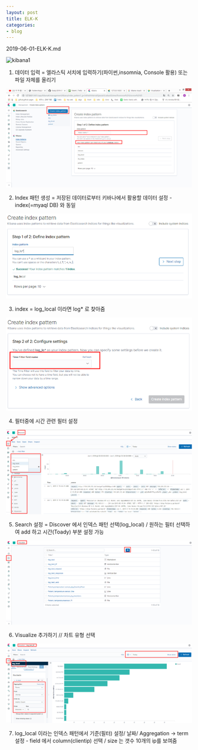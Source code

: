 ```yaml
---
layout: post
title: ELK-K
categories:
- blog
---
```


2019-06-01-ELK-K.md

![kibana1](https://user-images.githubusercontent.com/47915302/58748567-c759aa00-84b5-11e9-9f98-7a04eeb9d3b8.png)

1. 데이터 입력 = 엘라스틱 서치에 입력하기(파이썬,insomnia, Console 활용) 또는 파일 자체를 올리기

![Alt text](images/kibana/kibana2.png)

2. Index 패턴 생성 = 저장된 데이터로부터 키바나에서 활용할 데이터 설정 - index(=myaql DB) 와 동일  

![Alt text](images/kibana/kibana3.png)

3. index = log_local 이라면 log* 로 찾아줌

![Alt text](images/kibana/kibana4.png)

4. 필터중에 시간 관련 필터 설정

![Alt text](images/kibana/kibana5.png)

5. Search 설정 = Discover 에서 인덱스 패턴 선택(log_local) / 원하는 필터 선택하여 add 하고 시간(Toady) 부분 설정 가능

![Alt text](images/kibana/kibana6.png)

6. Visualize 추가하기 // 차트 유형 선택

![Alt text](images/kibana/kibana7.png)


7. log_local 이라는 인덱스 패턴에서 기준(필터) 설정/ 날짜/  Aggregation -> term 설정 - field 에서 column(clientip) 선택 / size 는 갯수 10개의 ip를 보여줌
